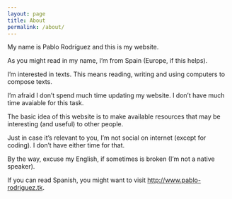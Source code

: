 ```yaml
---
layout: page
title: About
permalink: /about/
---
```


My name is Pablo Rodríguez and this is my website.

As you might read in my name, I’m from Spain (Europe, if this helps).

I’m interested in texts. This means reading, writing and using computers to compose texts.

I’m afraid I don’t spend much time updating my website. I don’t have much time avaiable for this task.

The basic idea of this website is to make available resources that may be interesting (and useful) to other people.

Just in case it’s relevant to you, I’m not social on internet (except for coding). I don’t have either time for that.

By the way, excuse my English, if sometimes is broken (I’m not a native speaker).

If you can read Spanish, you might want to visit <http://www.pablo-rodriguez.tk>.
